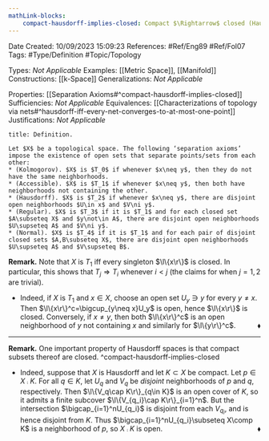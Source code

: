 ```yaml
---
mathLink-blocks:
    compact-hausdorff-implies-closed: Compact $\Rightarrow$ closed (Hausdorff)
---
```


<div class="topSpace"></div>

Date Created: 10/09/2023 15:09:23
References: #Ref/Eng89 #Ref/Fol07
Tags: #Type/Definition #Topic/Topology

Types: <i>Not Applicable</i>
Examples: [[Metric Space]], [[Manifold]]
Constructions: [[k-Space]]
Generalizations: <i>Not Applicable</i>

Properties: [[Separation Axioms#^compact-hausdorff-implies-closed]]
Sufficiencies: <i>Not Applicable</i>
Equivalences: [[Characterizations of topology via nets#^hausdorff-iff-every-net-converges-to-at-most-one-point]]
Justifications: <i>Not Applicable</i>

``` ad-Definition
title: Definition.

Let $X$ be a topological space. The following ‘separation axioms’ impose the existence of open sets that separate points/sets from each other:
* (Kolmogorov). $X$ is $T_0$ if whenever $x\neq y$, then they do not have the same neighborhoods.
* (Accessible). $X$ is $T_1$ if whenever $x\neq y$, then both have neighborhoods not containing the other.
* (Hausdorff). $X$ is $T_2$ if whenever $x\neq y$, there are disjoint open neighborhoods $U\in x$ and $V\ni y$.
* (Regular). $X$ is $T_3$ if it is $T_1$ and for each closed set $A\subseteq X$ and $y\not\in A$, there are disjoint open neighborhoods $U\supseteq A$ and $V\ni y$.
* (Normal). $X$ is $T_4$ if it is $T_1$ and for each pair of disjoint closed sets $A,B\subseteq X$, there are disjoint open neighborhoods $U\supseteq A$ and $V\supseteq B$.

```

<b>Remark.</b> Note that $X$ is $T_1$ iff every singleton $\l\{x\r\}$ is closed. In particular, this shows that $T_j\Rightarrow T_i$ whenever $i<j$ (the claims for when $j=1,2$ are trivial).
* Indeed, if $X$ is $T_1$ and $x\in X$, choose an open set $U_y\ni y$ for every $y\neq x$. Then $\l\{x\r\}^c=\bigcup_{y\neq x}U_y$ is open, hence $\l\{x\r\}$ is closed. Conversely, if $x\neq y$, then both $\l\{x\r\}^c$ is an open neighborhood of $y$ not containing $x$ and similarly for $\l\{y\r\}^c$.<span style="float:right;">$\blacklozenge$</span>

---

<b>Remark.</b> One important property of Hausdorff spaces is that compact subsets thereof are closed. ^compact-hausdorff-implies-closed
* Indeed, suppose that $X$ is Hausdorff and let $K\subset X$ be compact. Let $p\in X\comp K$. For all $q\in K$, let $U_q$ and $V_q$ be <i>disjoint</i> neighborhoods of $p$ and $q$, respectively. Then $\l\{V_q\cap K\r\}_{q\in K}$ is an open cover of $K$, so it admits a finite subcover $\l\{V_{q_i}\cap K\r\}_{i=1}^n$. But the intersection $\bigcap_{i=1}^nU_{q_i}$ is disjoint from each $V_{q_i}$, and is hence disjoint from $K$. Thus $\bigcap_{i=1}^nU_{q_i}\subseteq X\comp K$ is a neighborhood of $p$, so $X\comp K$ is open.<span style="float:right;">$\blacklozenge$</span>
